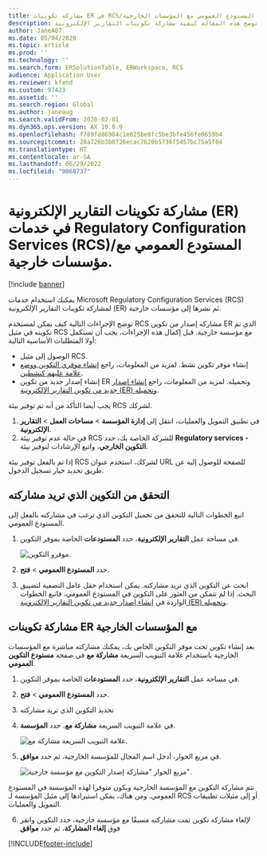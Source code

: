 ```yaml
---
title: مشاركة تكوينات ER في RCS/المستودع العمومي مع المؤسسات الخارجية
description: توضح هذه المقالة كيفية مشاركة تكوينات التقارير الإلكترونية (ER) في خدمات Microsoft Regulatory Configuration Services‏ (RCS)/المستودع العمومي مباشرة مع مؤسسات خارجية.
author: JaneA07
ms.date: 05/04/2020
ms.topic: article
ms.prod: ''
ms.technology: ''
ms.search.form: ERSolutionTable, ERWorkspace, RCS
audience: Application User
ms.reviewer: kfend
ms.custom: 97423
ms.assetid: ''
ms.search.region: Global
ms.author: janeaug
ms.search.validFrom: 2020-02-01
ms.dyn365.ops.version: AX 10.0.9
ms.openlocfilehash: f789fd86904c1e625be8fc5be3bfe456fe0659b4
ms.sourcegitcommit: 28a726b3b0726ecac7620b5736f5457bc75a5f84
ms.translationtype: HT
ms.contentlocale: ar-SA
ms.lasthandoff: 06/29/2022
ms.locfileid: "9068737"
---
```

# <a name="share-electronic-reporting-er-configurations-in-regulatory-configuration-services-rcs-global-repository-with-external-organizations"></a>مشاركة تكوينات التقارير الإلكترونية (ER) في خدمات Regulatory Configuration Services (RCS)/المستودع العمومي مع مؤسسات خارجية.

[!include [banner](../includes/banner.md)]

يمكنك استخدام خدمات Microsoft Regulatory Configuration Services (RCS) لمشاركة تكوينات التقارير الإلكترونية (ER) ثم نشرها إلى مؤسسات خارجية.

توضح الإجراءات التالية كيف يمكن لمستخدم RCS مشاركه إصدار من تكوين ER الذي تم تكوينه في مثيل RCS مع مؤسسة خارجية. قبل إكمال هذه الإجراءات، يجب أن تستكمل أولا المتطلبات الأساسية التالية:

- الوصول إلى مثيل RCS.
- إنشاء موفر تكوين نشط. لمزيد من المعلومات، راجع [إنشاء موفري التكوين ووضع علامة عليهم كنشطين](../../fin-ops-core/dev-itpro/analytics/tasks/er-configuration-provider-mark-it-active-2016-11.md).
- إنشاء إصدار جديد من تكوين ER وتحميله. لمزيد من المعلومات، راجع [إنشاء إصدار جديد من تكوين التقارير الإلكترونية (ER) وتحميله](rcs-global-repo-upload.md).

يجب أيضا التأكد من أنه تم توفير بيئة RCS لشركك.

1. في تطبيق التمويل والعمليات، انتقل إلى **إدارة المؤسسة** \> **مساحات العمل** \> **التقارير الإلكترونية**.
2. في حالة عدم توفير بيئة RCS للشركة الخاصة بك، حدد **Regulatory services - التكوين الخارجي**، واتبع الإرشادات لتوفير بيئة.

إذا تم بالفعل توفير بيئة RCS لشركك، استخدم عنوان URL للصفحة للوصول إليه عن طريق تحديد خيار تسجيل الدخول.

## <a name="verify-the-configuration-that-you-want-to-share"></a>التحقق من التكوين الذي تريد مشاركته

اتبع الخطوات التالية للتحقق من تحميل التكوين الذي ترغب في مشاركته بالفعل إلى المستودع العمومي.

1. في مساحة عمل **التقارير الإلكترونية**، حدد **المستودعات** الخاصة بموفر التكوين.

    ![موفرو التكوين.](media/1_RCS_Repo_for_config_provider.JPG)

2. حدد **المستودع االعمومي** \> **فتح**.
3. ابحث عن التكوين الذي تريد مشاركته. يمكن استخدام حقل عامل التصفية لتضييق البحث. إذا لم تتمكن من العثور على التكوين في المستودع العمومي، فاتبع الخطوات الواردة في [إنشاء إصدار جديد من تكوين التقارير الإلكترونية (ER) وتحميله](rcs-global-repo-upload.md).

## <a name="share-er-configurations-with-external-organizations"></a>مشاركة تكوينات ER مع المؤسسات الخارجية

بعد إنشاء تكوين تحت موفر التكوين الخاص بك، يمكنك مشاركته مباشرة مع المؤسسات الخارجية باستخدام علامة التبويب السريعة **مشاركة مع** في صفحة **مستودع التكوين العمومي**.

1. في مساحة عمل **التقارير الإلكترونية**، حدد **المستودعات** الخاصة بموفر التكوين.
2. حدد **المستودع االعمومي** \> **فتح**. 
3. تحديد التكوين الذي تريد مشاركته
4. في علامة التبويب السريعة **مشاركة مع**، حدد **المؤسسة**.

    ![علامة التبويب السريعة مشاركة مع.](media/1_RCS_Repo_for_Share_with_org.JPG)

5. في مربع الحوار، أدخل اسم المجال للمؤسسة الخارجية، ثم حدد **موافق**.

    ![مربع الحوار "مشاركة إصدار التكوين مع مؤسسة خارجية".](media/1_RCS_Repo_for_Share_with_form.JPG)

تتم مشاركة التكوين مع المؤسسة الخارجية ويكون متوفرا لهذه المؤسسة في المستودع العمومي. ومن هناك، يمكن استيرادها إلى مثيل المؤسسة لـ RCS أو إلى مثيلات تطبيقات التمويل والعمليات.

6. لإلغاء مشاركة تكوين تمت مشاركته مسبقًا مع مؤسسة خارجية، حدد التكوين وانقر فوق **إلغاء المشاركة**، ثم حدد **موافق**


[!INCLUDE[footer-include](../../includes/footer-banner.md)]
